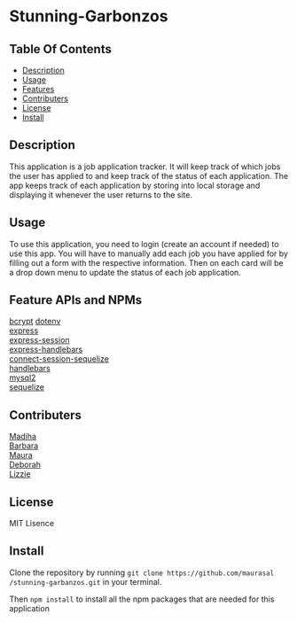 # Stunning-Garbonzos

## Table Of Contents
- [Description](#description)
- [Usage](#usage)
- [Features](#feature-apis-and-npms)
- [Contributers](#contributers)
- [License](#license)
- [Install](#install)

## Description
This application is a job application tracker. It will keep track of which jobs the user has applied to and keep track of the status of each application. The app keeps track of each application by storing into local storage and displaying it whenever the user returns to the site. 

## Usage
To use this application, you need to login (create an account if needed) to use this app. You will have to manually add each job you have applied for by filling out a form with the respective information. Then on each card will be a drop down menu to update the status of each job application.

## Feature APIs and NPMs
<a href="https://www.npmjs.com/package/bcrypt">bcrypt</a>
<a href="https://www.npmjs.com/package/dotenv">dotenv</a>  
<a href="https://www.npmjs.com/package/express">express</a>  
<a href="https://www.npmjs.com/package/express-session">express-session</a>  
<a href="https://www.npmjs.com/package/express-handlebars">express-handlebars</a>  
<a href="https://www.npmjs.com/package/connect-session-sequelize">connect-session-sequelize</a>  
<a href="https://www.npmjs.com/package/handlebars">handlebars</a>  
<a href="https://www.npmjs.com/package/mysql2">mysql2</a>  
<a href="https://www.npmjs.com/package/sequelize">sequelize</a>  

## Contributers 
<a href="https://github.com/madihakhan-hub">Madiha</a>  
<a href="https://github.com/bcot-code">Barbara</a>  
<a href="https://github.com/maurasal">Maura</a>  
<a href="https://github.com/Deboh12">Deborah</a>  
<a href="https://github.com/laude-noctis">Lizzie</a>  

## License
MIT Lisence

## Install
Clone the repository by running `git clone https://github.com/maurasal
/stunning-garbanzos.git` in your terminal.  

Then `npm install` to install all the npm packages that are needed for this application  